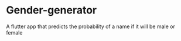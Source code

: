 # Gender-generator
A flutter app that predicts the probability of a name if it will be male or female
